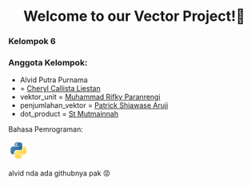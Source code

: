 <h1 align="center">Welcome to our Vector Project!👋</h1>

<h3 align="left">Kelompok 6</h3> 

<h3>Anggota Kelompok:</h3>

- Alvid Putra Purnama 
-  = [Cheryl Callista Liestan](https://github.com/ccerylll) 
- vektor_unit = [Muhammad Rifky Paranrengi](https://github.com/rifk7s)
- penjumlahan_vektor = [Patrick Shiawase Aruji](https://github.com/shiawasepat)
- dot_product = [St Mutmainnah](https://github.com/stmutmainnah-amm)


 Bahasa Pemrograman:
<p align="left"><a href="https://www.python.org" target="_blank" rel="noreferrer"> <img src="https://raw.githubusercontent.com/devicons/devicon/master/icons/python/python-original.svg" alt="python" width="40" height="40"/> </a></p>


alvid nda ada githubnya pak 😡
